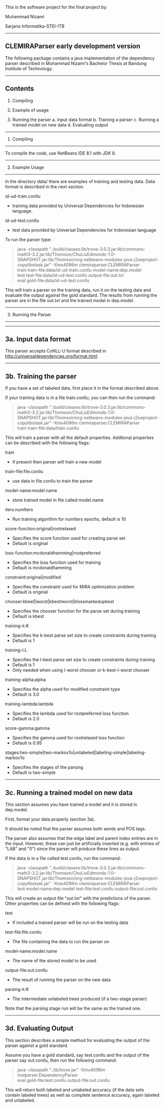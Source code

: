 
This is the software project for the final project by:

Muhammad Nizami

Sarjana Informatika-STEI-ITB

---------------------------------------
CLEMIRAParser early development version
---------------------------------------

The following package contains a java implementation of the dependency parser
described in Muhammad Nizami's Bachelor Thesis at Bandung Institute of Technology.

----------
Contents
----------

1. Compiling

2. Example of usage

3. Running the parser
   a. Input data format
   b. Training a parser
   c. Running a trained model on new data
   d. Evaluating output

----------------
1. Compiling
----------------

To compile the code, use NetBeans IDE 8.1 with JDK 8.

---------------------
2. Example Usage
---------------------

In the directory data/ there are examples of training and testing data.
Data format is described in the next section.

id-ud-train.conllu
- training data provided by Universal Dependencies for Indonesian language.

id-ud-test.conllu
- test data provided by Universal Dependencies for Indonesian language

To run the parser type:
> java -classpath ".:build/classes:lib/trove-3.0.3.jar:lib/commons-math3-3.2.jar:lib/Thomson/ChuLiuEdmonds-1.0-SNAPSHOT.jar:lib/Thomson/org-netbeans-modules-java-j2seproject-copylibstask.jar" -Xmx4096m clemiraparser.CLEMIRAParser \
  train train-file:data/id-ud-train.conllu model-name:dep.model \
  test test-file:data/id-ud-test.conllu output-file:out.txt \
  eval gold-file:data/id-ud-test.conllu 

This will train a parser on the training data, run it on the testing data and
evaluate the output against the gold standard. The results from running the 
parser are in the file out.txt and the trained model in dep.model.

-------------------------
3. Running the Parser
-------------------------

-------------------------
3a. Input data format
-------------------------

This parser accepts CoNLL-U format described in http://universaldependencies.org/format.html

----------------------------
3b. Training the parser
----------------------------

If you have a set of labeled data, first place it in the format described above.

If your training data is in a file train.conllu, you can then run the command:

> java -classpath ".:build/classes:lib/trove-3.0.3.jar:lib/commons-math3-3.2.jar:lib/Thomson/ChuLiuEdmonds-1.0-SNAPSHOT.jar:lib/Thomson/org-netbeans-modules-java-j2seproject-copylibstask.jar" -Xmx4096m clemiraparser.CLEMIRAParser \
  train train-file:data/train.conllu

This will train a parser with all the default properties. Additonal
properties can be described with the following flags:

train
- if present then parser will train a new model

train-file:file.conllu
- use data in file.conllu to train the parser

model-name:model.name
- store trained model in file called model.name

iters:numIters
- Run training algorithm for numIters epochs, default is 10

score-function:original|rootrelaxed
- Specifies the score function used for creating parse set
- Default is original

loss-function:mcdonaldhamming|rootpreferred
- Specifies the loss function used for training
- Default is mcdonaldhamming

constraint:original|modified
- Specifies the constraint used for MIRA optimization problem
- Default is original

chooser:kbest|lworst|kbestlworst|klossmarkedupbest
- Specifies the chooser function for the parse set during training
- Default is kbest

training-k:K
- Specifies the k-best parse set size to create constraints during training
- Default is 1

training-l:L
- Specifies the l-best parse set size to create constraints during training
- Default is 1
- Only needed when using l-worst chooser or k-best-l-worst chooser

training-alpha:alpha
- Specifies the alpha used for modified constraint type
- Default is 3.0

training-lambda:lambda
- Specifies the lambda used for rootpreferred loss function
- Default is 2.0

score-gamma:gamma
- Specifies the gamma used for rootrelaxed loss function
- Default is 0.95

stages:two-simple|two-markov1o|unlabeled|labeling-simple|labeling-markov1o
- Specifies the stages of the parsing
- Default is two-simple

------------------------------------------------
3c. Running a trained model on new data
------------------------------------------------

This section assumes you have trained a model and it is stored in dep.model.

First, format your data properly (section 3a).

It should be noted that the parser assumes both words and POS tags. 

The parser also assumes that the edge label and parent index entries are
in the input. However, these can just be artificially inserted (e.g. with entries
of "LAB" and "0") since the parser will produce these lines
as output.

If the data is in a file called test.conllu, run the command:

> java -classpath ".:build/classes:lib/trove-3.0.3.jar:lib/commons-math3-3.2.jar:lib/Thomson/ChuLiuEdmonds-1.0-SNAPSHOT.jar:lib/Thomson/org-netbeans-modules-java-j2seproject-copylibstask.jar" -Xmx4096m clemiraparser.CLEMIRAParser \
  test model-name:dep.model test-file:test.conllu output-file:out.conllu

This will create an output file "out.txt" with the predictions of the parser.
Other properties can be defined with the following flags:

test
- If included a trained parser will be run on the testing data

test-file:file.conllu
- The file containing the data to run the parser on

model-name:model.name
- The name of the stored model to be used

output-file:out.conllu
- The result of running the parser on the new data

parsing-k:K
- The intermediate unlabeled trees produced (if a two-stage parser)

Note that the parsing stage run will be the same as the trained one.


------------------------
3d. Evaluating Output
------------------------

This section describes a simple method for evaluating the output of
the parser against a gold standard.

Assume you have a gold standard, say test.conllu and the output of the parser
say out.conllu, then run the following command:

> java -classpath ".:lib/trove.jar" -Xmx4096m mstparser.DependencyParser \
  eval gold-file:test.conllu output-file:out.conllu

This will return both labeled and unlabeled accuracy (if the data sets contain
labeled trees) as well as complete sentence accuracy, again labeled and
unlabeled.
